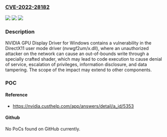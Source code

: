 ### [CVE-2022-28182](https://cve.mitre.org/cgi-bin/cvename.cgi?name=CVE-2022-28182)
![](https://img.shields.io/static/v1?label=Product&message=NVIDIA%20GPU%20Display%20Driver&color=blue)
![](https://img.shields.io/static/v1?label=Version&message=All%20GPU%20Driver%20versions%20for%20Windows%20&color=brightgreen)
![](https://img.shields.io/static/v1?label=Vulnerability&message=CWE-787%20Out-of-bounds%20Write&color=brightgreen)

### Description

NVIDIA GPU Display Driver for Windows contains a vulnerability in the DirectX11 user mode driver (nvwgf2um/x.dll), where an unauthorized attacker on the network can cause an out-of-bounds write through a specially crafted shader, which may lead to code execution to cause denial of service, escalation of privileges, information disclosure, and data tampering. The scope of the impact may extend to other components.

### POC

#### Reference
- https://nvidia.custhelp.com/app/answers/detail/a_id/5353

#### Github
No PoCs found on GitHub currently.


